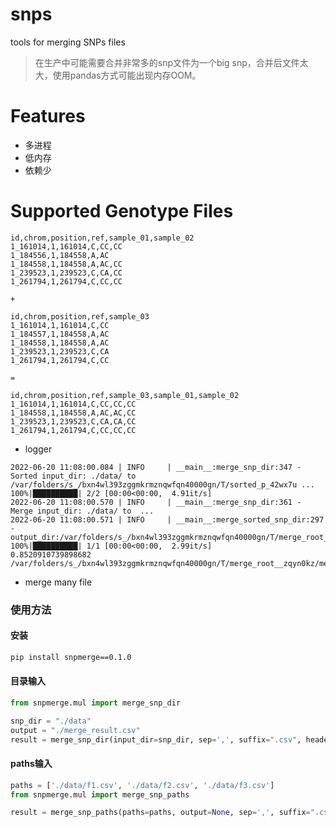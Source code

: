 # snps

tools for merging SNPs files
> 在生产中可能需要合并非常多的snp文件为一个big snp，合并后文件太大，使用pandas方式可能出现内存OOM。

# Features
- 多进程
- 低内存
- 依赖少

# Supported Genotype Files

```text
id,chrom,position,ref,sample_01,sample_02
1_161014,1,161014,C,CC,CC
1_184556,1,184558,A,AC
1_184558,1,184558,A,AC,CC
1_239523,1,239523,C,CA,CC
1_261794,1,261794,C,CC,CC
```

    +

```text
id,chrom,position,ref,sample_03
1_161014,1,161014,C,CC
1_184557,1,184558,A,AC
1_184558,1,184558,A,AC
1_239523,1,239523,C,CA
1_261794,1,261794,C,CC
```

    =

```text
id,chrom,position,ref,sample_03,sample_01,sample_02
1_161014,1,161014,C,CC,CC,CC
1_184558,1,184558,A,AC,AC,CC
1_239523,1,239523,C,CA,CA,CC
1_261794,1,261794,C,CC,CC,CC
```

- logger

```text
2022-06-20 11:08:00.084 | INFO     | __main__:merge_snp_dir:347 - Sorted input_dir: ./data/ to /var/folders/s_/bxn4wl393zggmkrmznqwfqn40000gn/T/sorted_p_42wx7u ...
100%|██████████| 2/2 [00:00<00:00,  4.91it/s]
2022-06-20 11:08:00.570 | INFO     | __main__:merge_snp_dir:361 - Merge input_dir: ./data/ to  ...
2022-06-20 11:08:00.571 | INFO     | __main__:merge_sorted_snp_dir:297 - output_dir:/var/folders/s_/bxn4wl393zggmkrmznqwfqn40000gn/T/merge_root__zqyn0kz/merge_x8pym7cw
100%|██████████| 1/1 [00:00<00:00,  2.99it/s]
0.8520910739898682 /var/folders/s_/bxn4wl393zggmkrmznqwfqn40000gn/T/merge_root__zqyn0kz/merge_x8pym7cw/tmpuiwtqodx.csv
```

- merge many file

### 使用方法

#### 安装
```bash 
pip install snpmerge==0.1.0
```


#### 目录输入

```python
from snpmerge.mul import merge_snp_dir

snp_dir = "./data"
output = "./merge_result.csv"
result = merge_snp_dir(input_dir=snp_dir, sep=',', suffix=".csv", header_index_str='id,chrom,position,ref', output=output)
```

#### paths输入

```python
paths = ['./data/f1.csv', './data/f2.csv', './data/f3.csv']
from snpmerge.mul import merge_snp_paths

result = merge_snp_paths(paths=paths, output=None, sep=',', suffix=".csv", header_index_str='id,chrom,position,ref')
```